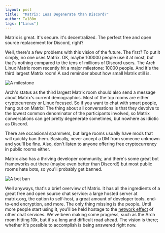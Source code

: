 ```yaml
---
layout: post
title:  "Matrix: Less Degenerate than Discord?"
author: Ta180m
tags: ["Linux"]
---
```



Matrix is great. It's secure. it's decentralized. The perfect free and open source replacement for Discord, right?

Well, there's a few problems with this vision of the future. The first? To put it simply, no one uses Matrix. OK, maybe 100000 people use it at most, but that's nothing compared to the tens of millions of Discord users. The Arch Linux Matrix room recently hit a major milestone: 10000 people. And it's the third largest Matrix room! A sad reminder about how small Matrix still is.

![A milestone](/blog/assets/arch-matrix-room.png)

Arch's status as the third largest Matrix room should also send a message about Matrix's current demographics. Most of the top rooms are either cryptocurrency or Linux focused. So if you want to chat with smart people, hang out on Matrix! The thing about all conversations is that they devolve to the lowest common denominator of the participants involved, so Matrix conversations can get pretty degenerate sometimes, but nowhere as idiotic as Discord.

There are occasional spammers, but large rooms usually have mods that will quickly ban them. Basically, never accept a DM from someone unknown and you'll be fine. Also, don't listen to anyone offering free cryptocurrency in public rooms either.

Matrix also has a thriving developer community, and there's some great bot frameworks out there (maybe even better than Discord!) but most public rooms hate bots, so you'll probably get banned.

![A bot ban](/blog/assets/matrix-bot-ban.png)

Well anyways, that's a brief overview of Matrix. It has all the ingredients of a great free and open source chat service: a large hosted server at matrix.org, the option to self-host, a great amount of developer tools, end-to-end encryption, and more. The only thing missing is the people. Until more people start using it, you'll be held hostage to the [network effect](https://en.wikipedia.org/wiki/Network_effect) of other chat services. We've been making some progress, such as the Arch room hitting 10k, but it's a long and difficult road ahead. The vision is there; whether it's possible to accomplish is being answered right now.

